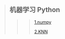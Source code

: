 > ## 机器学习 Python
>
> > > [1.numpy](https://github.com/yetingli/Machine-Learning/tree/master/01_Numpy)
> > >
> > > [2.KNN](https://github.com/yetingli/Machine-Learning/tree/master/KNN)
> > >
> > > 
> > >
> > > 
